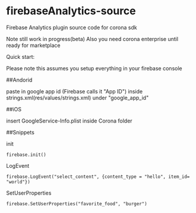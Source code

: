 # firebaseAnalytics-source
Firebase Analytics plugin source code for corona sdk

Note still work in progress(beta)
Also you need corona enterprise until ready for marketplace

Quick start:

Please note this assumes you setup everything in your firebase console

##Andorid 

paste in google app id (Firebase calls it "App ID") inside strings.xml(res/values/strings.xml) under "google_app_id"

##iOS

insert GoogleService-Info.plist inside Corona folder


##Snippets

init
```
firebase.init()
```

LogEvent
```
firebase.LogEvent("select_content", {content_type = "hello", item_id= "world"})
```

SetUserProperties
```
firebase.SetUserProperties("favorite_food", "burger")
```
